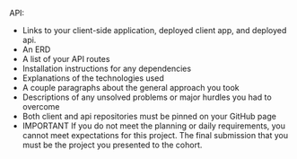 API:

* Links to your client-side application, deployed client app, and deployed api.
* An ERD
* A list of your API routes
* Installation instructions for any dependencies
* Explanations of the technologies used
* A couple paragraphs about the general approach you took
* Descriptions of any unsolved problems or major hurdles you had to overcome
* Both client and api repositories must be pinned on your GitHub page
* IMPORTANT If you do not meet the planning or daily requirements, you cannot meet expectations for this project. The final submission that you must be the project you presented to the cohort.
